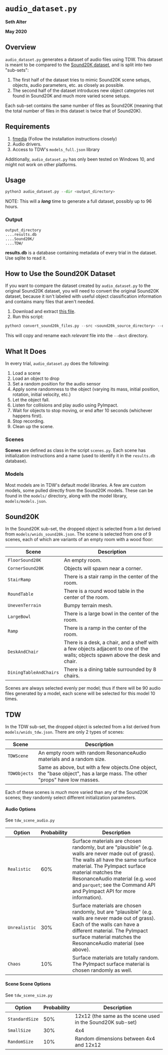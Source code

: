 # `audio_dataset.py`

**Seth Alter**

**May 2020**

## Overview

`audio_dataset.py` generates a dataset of audio files using TDW. This dataset is meant to be compared to the [Sound20K dataset](https://github.com/ztzhang/SoundSynth), and is split into two "sub-sets":

1. The first half of the dataset tries to mimic Sound20K scene setups, objects, audio parameters, etc. as closely as possible.
2. The second half of the dataset introduces new object categories not found in Sound20K and much more varied scene setups.

Each sub-set contains the same number of files as Sound20K (meaning that the total number of files in this dataset is twice that of Sound20K).

## Requirements

1. [fmedia](https://stsaz.github.io/fmedia/) (Follow the installation instructions closely)
2. Audio drivers. 
3. Access to TDW's `models_full.json` library

Additionally, `audio_dataset.py` has only been tested on Windows 10, and might not work on other platforms.

## Usage

```python
python3 audio_dataset.py --dir <output_directory>
```

NOTE: This will a _**long**_ time to generate a full dataset, possibly up to 96 hours.

### Output

```
output_directory
....results.db
....Sound20K/
....TDW/
```

**results.db** is a database containing metadata of every trial in the dataset. Use sqlite to read it.

## How to Use the Sound20K Dataset

If you want to compare the dataset created by `audio_dataset.py` to the original Sound20K dataset, you will need to convert the original Sound20K dataset, because it isn't labeled with useful object classification information and contains many files that aren't needed.

1. Download and extract [this file](http://sound.csail.mit.edu/data/sound-20k.tar.gz).
2. Run this script:

```python
python3 convert_sound20k_files.py --src <sound20k_source_directory> --dest <output_directory>
```

This will copy and rename each _relevant_ file into the `--dest` directory.

## What It Does

In every trial, `audio_dataset.py` does the following:

1. Load a scene
2. Load an object to drop
3. Set a random position for the audio sensor
4. Apply some randomness to the object (varying its mass, initial position, rotation, initial velocity, etc.)
5. Let the object fall.
6. Listen for collisions and play audio using PyImpact.
7. Wait for objects to stop moving, or end after 10 seconds (whichever happens first).
8. Stop recording.
9. Clean up the scene.

### Scenes

**Scenes** are defined as class in the script `scenes.py`. Each scene has initialization instructions and a name (used to identify it in the `results.db` database).

### Models

Most models are in TDW's default model libraries. A few are custom models, some pulled directly from the Sound20K models. These can be found in the `models/` directory, along with the model library, `models/models.json`.

## Sound20K

In the Sound20K sub-set, the dropped object is selected from a list derived from `models/wnids_sound20k.json`. The scene is selected from one of 9 scenes, each of which are variants of an empty room with a wood floor:

| Scene                  | Description                                                  |
| ---------------------- | ------------------------------------------------------------ |
| `FloorSound20K`        | An empty room.                                               |
| `CornerSound20K`       | Objects will spawn near a corner.                            |
| `StairRamp`            | There is a stair ramp in the center of the room.             |
| `RoundTable`           | There is a round wood table in the center of the room.       |
| `UnevenTerrain`        | Bumpy terrain mesh.                                          |
| `LargeBowl`            | There is a large bowl in the center of the room.             |
| `Ramp`                 | There is a ramp in the center of the room.                   |
| `DeskAndChair`         | There is a desk, a chair, and a shelf with a few objects adjacent to one of the walls; objects spawn above the desk and chair. |
| `DiningTableAndChairs` | There is a dining table surrounded by 8 chairs.              |

Scenes are always selected evenly per model; thus if there will be 90 audio files generated by a model, each scene will be selected for this model 10 times.

## TDW

In the TDW sub-set, the dropped object is selected from a list derived from `models/wnids_tdw.json`. There are only 2 types of scenes:

| Scene        | Description                                                  |
| ------------ | ------------------------------------------------------------ |
| `TDWScene`   | An empty room with random ResonanceAudio materials and a random size. |
| `TDWObjects` | Same as above, but with a few objects.One object, the "base object", has a large mass. The other "props" have low masses. |

Each of these scenes is _much_ more varied than any of the Sound20K scenes; they randomly select different initialization parameters.

#### Audio Options

See `tdw_scene_audio.py`

| Option        | Probability | Description                                                  |
| ------------- | ----------- | ------------------------------------------------------------ |
| `Realistic`   | 60%         | Surface materials are chosen randomly, but are "plausible" (e.g. walls are never made out of grass). The walls all have the same surface material. The PyImpact surface material matches the ResonanceAudio material (e.g. `wood` and `parquet`; see the Command API and PyImpact API for more information). |
| `Unrealistic` | 30%         | Surface materials are chosen randomly, but are "plausible" (e.g. walls are never made out of grass). Each of the walls can have a different material. The PyImpact surface material matches the ResonanceAudio material (see above). |
| `Chaos`       | 10%         | Surface materials are totally random. The PyImpact surface material is chosen randomly as well. |

#### Scene Scene Options

See `tdw_scene_size.py`

| Option         | Probability | Description                                                |
| -------------- | ----------- | ---------------------------------------------------------- |
| `StandardSize` | 50%         | 12x12 (the same as the scene used in the Sound20K sub-set) |
| `SmallSize`    | 30%         | 4x4                                                        |
| `RandomSize`   | 10%         | Random dimensions between 4x4 and 12x12                    |




